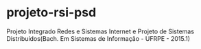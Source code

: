 # projeto-rsi-psd
Projeto Integrado Redes e Sistemas Internet e Projeto de Sistemas Distribuídos(Bach. Em Sistemas de Informação - UFRPE - 2015.1)
